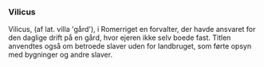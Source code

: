 ### Vilicus


Vilicus, (af lat. villa 'gård'), i Romerriget en forvalter, der havde ansvaret for den daglige drift på en gård, hvor ejeren ikke selv boede fast. Titlen anvendtes også om betroede slaver uden for landbruget, som førte opsyn med bygninger og andre slaver.